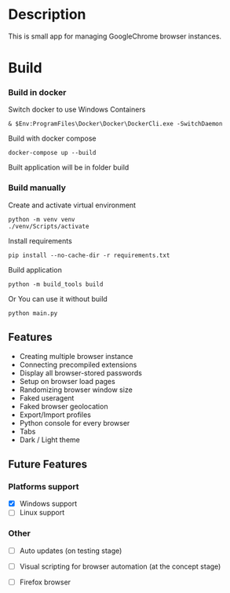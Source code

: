 # Description
This is small app for managing GoogleChrome browser instances.
# Build
### Build in docker


Switch docker to use Windows Containers

`& $Env:ProgramFiles\Docker\Docker\DockerCli.exe -SwitchDaemon`

Build with docker compose

`docker-compose up --build`

Built application will be in folder build
### Build manually
Create and activate virtual environment
```
python -m venv venv
./venv/Scripts/activate
```
Install requirements
```
pip install --no-cache-dir -r requirements.txt
```
Build application

`python -m build_tools build`

Or You can use it without build

`python main.py`

## Features

- Creating multiple browser instance
- Connecting precompiled extensions
- Display all browser-stored passwords
- Setup on browser load pages 
- Randomizing browser window size
- Faked useragent
- Faked browser geolocation
- Export/Import profiles
- Python console for every browser
- Tabs
- Dark / Light theme

## Future Features

### Platforms support
- [x] Windows support
- [ ] Linux support

### Other
- [ ] Auto updates (on testing stage)
- [ ] Visual scripting for browser automation (at the concept stage)
- [ ] Firefox browser

